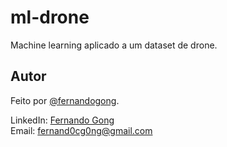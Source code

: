 # ml-drone
Machine learning aplicado a um dataset de drone.

## Autor
Feito por [@fernandogong](https://github.com/fernandogong).

LinkedIn: [Fernando Gong](https://www.linkedin.com/in/fernando-gong/) <br>
Email: [fernand0cg0ng@gmail.com](mailto:fernand0cg0ng@gmail.com)
